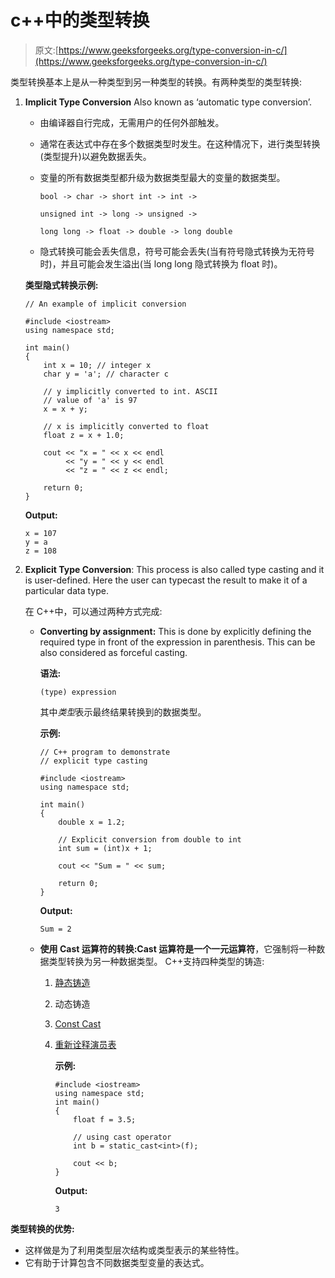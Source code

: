 # c++中的类型转换

> 原文:[https://www.geeksforgeeks.org/type-conversion-in-c/](https://www.geeksforgeeks.org/type-conversion-in-c/)

类型转换基本上是从一种类型到另一种类型的转换。有两种类型的类型转换:

1.  **Implicit Type Conversion** Also known as ‘automatic type conversion’.
    *   由编译器自行完成，无需用户的任何外部触发。
    *   通常在表达式中存在多个数据类型时发生。在这种情况下，进行类型转换(类型提升)以避免数据丢失。
    *   变量的所有数据类型都升级为数据类型最大的变量的数据类型。

        ```
        bool -> char -> short int -> int -> 

        unsigned int -> long -> unsigned -> 

        long long -> float -> double -> long double

        ```

    *   隐式转换可能会丢失信息，符号可能会丢失(当有符号隐式转换为无符号时)，并且可能会发生溢出(当 long long 隐式转换为 float 时)。

    **类型隐式转换示例:**

    ```
    // An example of implicit conversion

    #include <iostream>
    using namespace std;

    int main()
    {
        int x = 10; // integer x
        char y = 'a'; // character c

        // y implicitly converted to int. ASCII
        // value of 'a' is 97
        x = x + y;

        // x is implicitly converted to float
        float z = x + 1.0;

        cout << "x = " << x << endl
             << "y = " << y << endl
             << "z = " << z << endl;

        return 0;
    }
    ```

    **Output:**

    ```
    x = 107
    y = a
    z = 108

    ```

2.  **Explicit Type Conversion**: This process is also called type casting and it is user-defined. Here the user can typecast the result to make it of a particular data type.

    在 C++中，可以通过两种方式完成:

    *   **Converting by assignment:** This is done by explicitly defining the required type in front of the expression in parenthesis. This can be also considered as forceful casting.

        **语法:**

        ```
        (type) expression
        ```

        其中*类型*表示最终结果转换到的数据类型。

        **示例:**

        ```
        // C++ program to demonstrate
        // explicit type casting

        #include <iostream>
        using namespace std;

        int main()
        {
            double x = 1.2;

            // Explicit conversion from double to int
            int sum = (int)x + 1;

            cout << "Sum = " << sum;

            return 0;
        }
        ```

        **Output:**

        ```
        Sum = 2

        ```

    *   **使用 Cast 运算符的转换:**Cast 运算符是一个**一元运算符**，它强制将一种数据类型转换为另一种数据类型。
        C++支持四种类型的铸造:
        1.  [静态铸造](https://www.geeksforgeeks.org/static_cast-in-c-type-casting-operators/)
        2.  动态铸造
        3.  [Const Cast](https://www.geeksforgeeks.org/casting-operators-in-c-set-1-const_cast/)
        4.  [重新诠释演员表](https://www.geeksforgeeks.org/reinterpret_cast-in-cpp/)

            **示例:**

            ```
            #include <iostream>
            using namespace std;
            int main()
            {
                float f = 3.5;

                // using cast operator
                int b = static_cast<int>(f);

                cout << b;
            }
            ```

            **Output:**

            ```
            3

            ```

**类型转换的优势:**

*   这样做是为了利用类型层次结构或类型表示的某些特性。
*   它有助于计算包含不同数据类型变量的表达式。